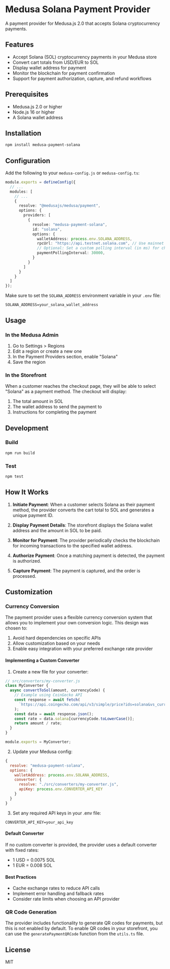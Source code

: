 # Medusa Solana Payment Provider

A payment provider for Medusa.js 2.0 that accepts Solana cryptocurrency payments.

## Features

- Accept Solana (SOL) cryptocurrency payments in your Medusa store
- Convert cart totals from USD/EUR to SOL
- Display wallet address for payment
- Monitor the blockchain for payment confirmation
- Support for payment authorization, capture, and refund workflows

## Prerequisites

- Medusa.js 2.0 or higher
- Node.js 16 or higher
- A Solana wallet address

## Installation

```bash
npm install medusa-payment-solana
```

## Configuration

Add the following to your `medusa-config.js` or `medusa-config.ts`:

```typescript
module.exports = defineConfig({
  // ...
  modules: [
    // ...
    {
      resolve: "@medusajs/medusa/payment",
      options: {
        providers: [
          {
            resolve: "medusa-payment-solana",
            id: "solana",
            options: {
              walletAddress: process.env.SOLANA_ADDRESS,
              rpcUrl: "https://api.testnet.solana.com", // Use mainnet for production
              // Optional: Set a custom polling interval (in ms) for checking payments
              paymentPollingInterval: 30000,
            }
          }
        ]
      }
    }
  ]
});
```

Make sure to set the `SOLANA_ADDRESS` environment variable in your `.env` file:

```
SOLANA_ADDRESS=your_solana_wallet_address
```

## Usage

### In the Medusa Admin

1. Go to Settings > Regions
2. Edit a region or create a new one
3. In the Payment Providers section, enable "Solana"
4. Save the region

### In the Storefront

When a customer reaches the checkout page, they will be able to select "Solana" as a payment method. The checkout will display:

1. The total amount in SOL
2. The wallet address to send the payment to
3. Instructions for completing the payment

## Development

### Build

```bash
npm run build
```

### Test

```bash
npm test
```

## How It Works

1. **Initiate Payment**: When a customer selects Solana as their payment method, the provider converts the cart total to SOL and generates a unique payment ID.

2. **Display Payment Details**: The storefront displays the Solana wallet address and the amount in SOL to be paid.

3. **Monitor for Payment**: The provider periodically checks the blockchain for incoming transactions to the specified wallet address.

4. **Authorize Payment**: Once a matching payment is detected, the payment is authorized.

5. **Capture Payment**: The payment is captured, and the order is processed.

## Customization

### Currency Conversion

The payment provider uses a flexible currency conversion system that allows you to implement your own conversion logic. This design was chosen to:

1. Avoid hard dependencies on specific APIs
2. Allow customization based on your needs
3. Enable easy integration with your preferred exchange rate provider

#### Implementing a Custom Converter

1. Create a new file for your converter:
```javascript
// src/converters/my-converter.js
class MyConverter {
  async convertToSol(amount, currencyCode) {
    // Example using CoinGecko API
    const response = await fetch(
      `https://api.coingecko.com/api/v3/simple/price?ids=solana&vs_currencies=${currencyCode}`
    );
    const data = await response.json();
    const rate = data.solana[currencyCode.toLowerCase()];
    return amount / rate;
  }
}

module.exports = MyConverter;
```

2. Update your Medusa config:
```javascript
{
  resolve: "medusa-payment-solana",
  options: {
    walletAddress: process.env.SOLANA_ADDRESS,
    converter: {
      resolve: "./src/converters/my-converter.js",
      apiKey: process.env.CONVERTER_API_KEY
    }
  }
}
```

3. Set any required API keys in your .env file:
```
CONVERTER_API_KEY=your_api_key
```

#### Default Converter

If no custom converter is provided, the provider uses a default converter with fixed rates:
- 1 USD = 0.0075 SOL
- 1 EUR = 0.008 SOL

#### Best Practices

- Cache exchange rates to reduce API calls
- Implement error handling and fallback rates
- Consider rate limits when choosing an API provider

### QR Code Generation

The provider includes functionality to generate QR codes for payments, but this is not enabled by default. To enable QR codes in your storefront, you can use the `generatePaymentQRCode` function from the `utils.ts` file.

## License

MIT
